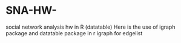# SNA-HW-
social network analysis hw in R (datatable)
Here is the use of igraph package and datatable package in r
igraph for edgelist
